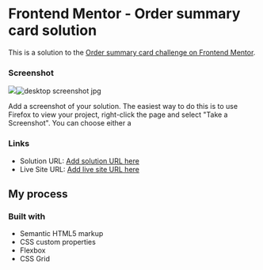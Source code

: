 # Frontend Mentor - Order summary card solution

This is a solution to the [Order summary card challenge on Frontend Mentor](https://www.frontendmentor.io/challenges/order-summary-component-QlPmajDUj). 




### Screenshot

![](./screenshot.jpg)![desktop screenshot jpg](https://user-images.githubusercontent.com/35731094/129435779-046725ea-2fbe-4259-85f7-bd83a91173ee.png)


Add a screenshot of your solution. The easiest way to do this is to use Firefox to view your project, right-click the page and select "Take a Screenshot". You can choose either a 

### Links

- Solution URL: [Add solution URL here](https://github.com/tejasvi23/order-summary-component)
- Live Site URL: [Add live site URL here](https://tejasvi23.github.io/order-summary-component/)

## My process

### Built with

- Semantic HTML5 markup
- CSS custom properties
- Flexbox
- CSS Grid





